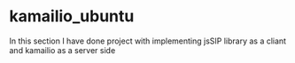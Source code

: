 # kamailio_ubuntu
In this section I have done project with implementing jsSIP library as a cliant and kamailio as a server side
